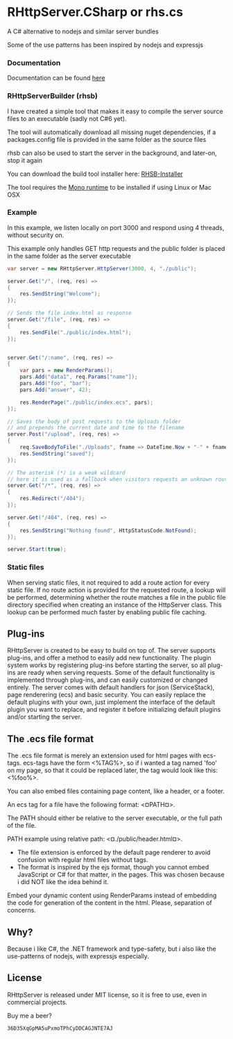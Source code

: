 # RHttpServer.CSharp or rhs.cs

A C# alternative to nodejs and similar server bundles

Some of the use patterns has been inspired by nodejs and expressjs

### Documentation
Documentation can be found [here](http://rosenbjerg.dk/rhs/docs/)

### RHttpServerBuilder (rhsb)
I have created a simple tool that makes it easy to compile the server source files to an executable (sadly not C#6 yet).

The tool will automatically download all missing nuget dependencies, if a packages.config file is provided in the same folder as the source files

rhsb can also be used to start the server in the background, and later-on, stop it again

You can download the build tool installer here: [RHSB-Installer](http://rosenbjerg.dk/rhs/rhsb-installer/download)

The tool requires the [Mono runtime](http://www.mono-project.com/docs/getting-started/install/) to be installed if using Linux or Mac OSX


### Example
In this example, we listen locally on port 3000 and respond using 4 threads, without security on.

This example only handles GET http requests and the public folder is placed in the same folder as the server executable

```csharp
var server = new RHttpServer.HttpServer(3000, 4, "./public");

server.Get("/", (req, res) =>
{
    res.SendString("Welcome");
});

// Sends the file index.html as response
server.Get("/file", (req, res) =>
{
    res.SendFile("./public/index.html");
});


server.Get("/:name", (req, res) =>
{
    var pars = new RenderParams();
    pars.Add("data1", req.Params["name"]);
    pars.Add("foo", "bar");
    pars.Add("answer", 42);

    res.RenderPage("./public/index.ecs", pars);
});

// Saves the body of post requests to the Uploads folder
// and prepends the current date and time to the filename
server.Post("/upload", (req, res) =>
{
    req.SaveBodyToFile("./Uploads", fname => DateTime.Now + "-" + fname);
    res.SendString("saved");
});

// The asterisk (*) is a weak wildcard
// here it is used as a fallback when visitors requests an unknown route
server.Get("/*", (req, res) =>
{
    res.Redirect("/404");
});

server.Get("/404", (req, res) =>
{
    res.SendString("Nothing found", HttpStatusCode.NotFound);
});

server.Start(true);
```
### Static files
When serving static files, it not required to add a route action for every static file.
If no route action is provided for the requested route, a lookup will be performed, determining whether the route matches a file in the public file directory specified when creating an instance of the HttpServer class.
This lookup can be performed much faster by enabling public file caching.

## Plug-ins
RHttpServer is created to be easy to build on top of. 
The server supports plug-ins, and offer a method to easily add new functionality.
The plugin system works by registering plug-ins before starting the server, so all plug-ins are ready when serving requests.
Some of the default functionality is implemented through plug-ins, and can easily customized or changed entirely.
The server comes with default handlers for json (ServiceStack), page renderering (ecs) and basic security.
You can easily replace the default plugins with your own, just implement the interface of the default plugin you want to replace, and 
register it before initializing default plugins and/or starting the server.

## The .ecs file format
The .ecs file format is merely an extension used for html pages with ecs-tags.
ecs-tags have the form <%TAG%>, so if i wanted a tag named 'foo' on my page, 
so that it could be replaced later, the tag would look like this: <%foo%>.

You can also embed files containing page content, like a header, or a footer.

An ecs tag for a file have the following format: <¤PATH¤>.

The PATH should either be relative to the server executable, or the full path of the file.

PATH example using relative path: <¤./public/header.html¤>.


- The file extension is enforced by the default page renderer to avoid confusion with regular html files without tags.
- The format is inspired by the ejs format, though you cannot embed JavaScript or C# for that matter, in the pages.
This was chosen because i did NOT like the idea behind it.

Embed your dynamic content using RenderParams instead of embedding the code for generation of the content in the html. Please, separation of concerns.


## Why?
Because i like C#, the .NET framework and type-safety, but i also like the use-patterns of nodejs, with expressjs especially.

## License
RHttpServer is released under MIT license, so it is free to use, even in commercial projects.

Buy me a beer? 
```
36D35XqGpMA5uPxmoTPhCyDDCAGJNTE7AJ
```
